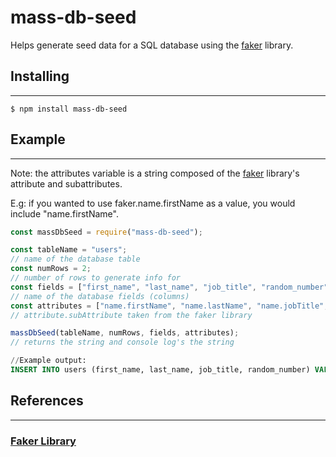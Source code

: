 # mass-db-seed

Helps generate seed data for a SQL database using the [faker](https://www.npmjs.com/package/faker) library.

## Installing

---

```
$ npm install mass-db-seed
```

## Example

---

Note: the attributes variable is a string composed of the [faker](https://www.npmjs.com/package/faker) library's attribute and subattributes.

E.g: if you wanted to use faker.name.firstName as a value, you would include "name.firstName".

```js
const massDbSeed = require("mass-db-seed");

const tableName = "users";
// name of the database table
const numRows = 2;
// number of rows to generate info for
const fields = ["first_name", "last_name", "job_title", "random_number"];
// name of the database fields (columns)
const attributes = ["name.firstName", "name.lastName", "name.jobTitle", "random.number"];
// attribute.subAttribute taken from the faker library

massDbSeed(tableName, numRows, fields, attributes);
// returns the string and console log's the string
```

```sql
//Example output:
INSERT INTO users (first_name, last_name, job_title, random_number) VALUES ('Giovanna', 'Leannon', 'Central Intranet Officer', 76167), ('Brianne', 'Nitzsche', 'Regional Web Executive', 94287)
```

## References

---

### [Faker Library](https://www.npmjs.com/package/faker)
